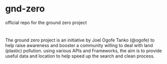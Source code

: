 # gnd-zero
official repo for the ground zero project

#
The ground zero project is an initiative by Joel Ogofe Tanko (@ogofe) to help raise awareness and booster a community willing to deal with land (plastic) pollution.
using various APIs and Frameworks, the aim is to provide useful data and location to help speed up the search and clean process.
